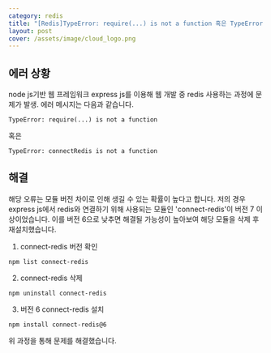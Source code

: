 ```yaml
---
category: redis
title: "[Redis]TypeError: require(...) is not a function 혹은 TypeError: connectRedis is not a function"
layout: post
cover: /assets/image/cloud_logo.png
---
```


## 에러 상황

node js기반 웹 프레임워크 express js를 이용해 웹 개발 중 redis 사용하는 과정에 문제가 발생. 에러 메시지는 다음과 같습니다.

```
TypeError: require(...) is not a function
```
혹은

```
TypeError: connectRedis is not a function
```
## 해결

해당 오류는 모듈 버전 차이로 인해 생길 수 있는 확률이 높다고 합니다. 저의 경우 express js에서 redis와 연결하기 위해 사용되는 모듈인 'connect-redis'이 버전 7 이상이었습니다. 이를 버전 6으로 낮추면 해결될 가능성이 높아보여 해당 모듈을 삭제 후  재설치했습니다.

1. connect-redis 버전 확인
```
npm list connect-redis
```

2. connect-redis 삭제
```
npm uninstall connect-redis
```

3. 버전 6 connect-redis 설치
```
npm install connect-redis@6
```

위 과정을 통해 문제를 해결했습니다.
